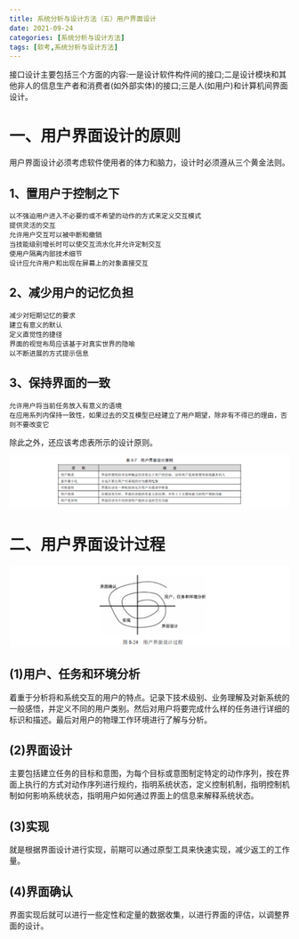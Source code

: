 ```yaml
---
title: 系统分析与设计方法（五）用户界面设计
date: 2021-09-24
categories: [系统分析与设计方法]
tags: [软考,系统分析与设计方法]
---
```


接口设计主要包括三个方面的内容:一是设计软件构件间的接口;二是设计模块和其他非人的信息生产者和消费者(如外部实体)的接口;三是人(如用户)和计算机间界面设计。

# 一、用户界面设计的原则
用户界面设计必须考虑软件使用者的体力和脑力，设计时必须遵从三个黄金法则。
## 1、置用户于控制之下
```
以不强迫用户进入不必要的或不希望的动作的方式来定义交互模式
提供灵活的交互
允许用户交互可以被中断和撤销
当技能级别增长时可以使交互流水化并允许定制交互
使用户隔离内部技术细节
设计应允许用户和出现在屏幕上的对象直接交互
```
## 2、减少用户的记忆负担
```
减少对短期记忆的要求
建立有意义的默认
定义直觉性的捷径
界面的视觉布局应该基于对真实世界的隐喻
以不断进展的方式提示信息
```
## 3、保持界面的一致
```
允许用户将当前任务放入有意义的语境
在应用系列内保持一致性，如果过去的交互模型已经建立了用户期望，除非有不得已的理由，否则不要改变它
```
除此之外，还应该考虑表所示的设计原则。

![](/images/ruankao/6-18.png)

# 二、用户界面设计过程

![](/images/ruankao/6-19.png)

## (1)用户、任务和环境分析
着重于分析将和系统交互的用户的特点。记录下技术级别、业务理解及对新系统的一般感悟，并定义不同的用户类别。然后对用户将要完成什么样的任务进行详细的标识和描述。最后对用户的物理工作环境进行了解与分析。

## (2)界面设计
主要包括建立任务的目标和意图，为每个目标或意图制定特定的动作序列，按在界面上执行的方式对动作序列进行规约，指明系统状态，定义控制机制，指明控制机制如何影响系统状态，指明用户如何通过界面上的信息来解释系统状态。

## (3)实现
就是根据界面设计进行实现，前期可以通过原型工具来快速实现，减少返工的工作量。

## (4)界面确认
界面实现后就可以进行一些定性和定量的数据收集，以进行界面的评估，以调整界面的设计。